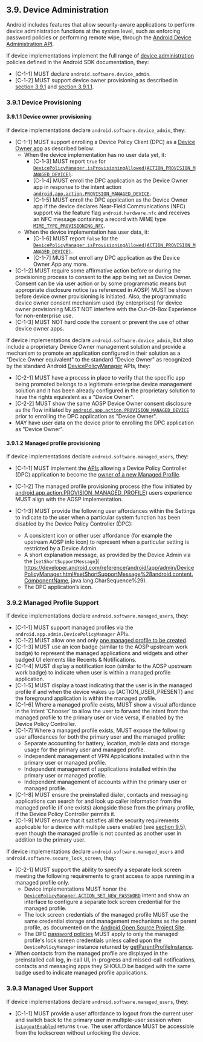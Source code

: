 ## 3.9\. Device Administration

Android includes features that allow security-aware applications to perform
device administration functions at the system level, such as enforcing password
policies or performing remote wipe, through the
[Android Device Administration API](http://developer.android.com/guide/topics/admin/device-admin.html).

If device implementations implement the full range of [device administration](
http://developer.android.com/guide/topics/admin/device-admin.html)
policies defined in the Android SDK documentation, they:

*   [C-1-1] MUST declare `android.software.device_admin`.
*   [C-1-2] MUST support device owner provisioning as described in
    [section 3.9.1](#3_9_1_device_provisioning) and
    [section 3.9.1.1](#3_9_1_1_device_owner_provisioning).

### 3.9.1 Device Provisioning

#### 3.9.1.1 Device owner provisioning

If device implementations declare `android.software.device_admin`, they:

*   [C-1-1] MUST support enrolling a Device Policy Client (DPC) as a
    [Device Owner app](
    http://developer.android.com/reference/android/app/admin/DevicePolicyManager.html#isDeviceOwnerApp%28java.lang.String%29)
    as described below:
    *   When the device implementation has no user data yet, it:
        *    [C-1-3] MUST report `true` for [`DevicePolicyManager.isProvisioningAllowed(ACTION_PROVISION_MANAGED_DEVICE)`](https://developer.android.com/reference/android/app/admin/DevicePolicyManager.html\#isProvisioningAllowed\(java.lang.String\)).
        *    [C-1-4] MUST enroll the DPC application as the Device Owner app in
             response to the intent action [`android.app.action.PROVISION_MANAGED_DEVICE`](http://developer.android.com/reference/android/app/admin/DevicePolicyManager.html#ACTION_PROVISION_MANAGED_DEVICE).
        *    [C-1-5] MUST enroll the DPC application as the Device Owner app if the
             device declares Near-Field Communications (NFC) support via the feature
             flag `android.hardware.nfc` and receives an NFC message containing a
             record with MIME type [`MIME_TYPE_PROVISIONING_NFC`](https://developer.android.com/reference/android/app/admin/DevicePolicyManager.html#MIME_TYPE_PROVISIONING_NFC).
    *   When the device implementation has user data, it:
        *    [C-1-6] MUST report `false` for the [`DevicePolicyManager.isProvisioningAllowed(ACTION_PROVISION_MANAGED_DEVICE)`](https://developer.android.com/reference/android/app/admin/DevicePolicyManager.html\#isProvisioningAllowed\(java.lang.String\)).
        *    [C-1-7] MUST not enroll any DPC application as the Device Owner App
             any more.
*   [C-1-2] MUST require some affirmative action before or during the
    provisioning process to consent to the app being set as Device Owner.
    Consent can be via user action or by some programmatic means but appropriate
    disclosure notice (as referenced in AOSP) MUST be shown before device owner
    provisioning is initiated. Also, the programmatic device owner consent
    mechanism used (by enterprises) for device owner provisioning MUST NOT
    interfere with the Out-Of-Box Experience for non-enterprise use. 
*   [C-1-3] MUST NOT hard code the consent or prevent the use of other device
    owner apps.

If device implementations declare `android.software.device_admin`, but also
include a proprietary Device Owner management solution and provide a mechanism
to promote an application configured in their solution as a "Device Owner
equivalent" to the standard "Device Owner" as recognized by the standard Android
[DevicePolicyManager](
http://developer.android.com/reference/android/app/admin/DevicePolicyManager.html)
APIs, they:

*    [C-2-1] MUST have a process in place to verify that the specific app
     being promoted belongs to a legitimate enterprise device management
     solution and it has been already configured in the proprietary solution
     to have the rights equivalent as a "Device Owner".
*    [C-2-2] MUST show the same AOSP Device Owner consent disclosure as the
     flow initiated by [`android.app.action.PROVISION_MANAGED_DEVICE`](http://developer.android.com/reference/android/app/admin/DevicePolicyManager.html#ACTION_PROVISION_MANAGED_DEVICE)
     prior to enrolling the DPC application as "Device Owner".
*    MAY have user data on the device prior to enrolling the DPC application
     as "Device Owner".

#### 3.9.1.2 Managed profile provisioning

If device implementations declare `android.software.managed_users`, they:

*   [C-1-1] MUST implement the [APIs](http://developer.android.com/reference/android/app/admin/DevicePolicyManager.html#ACTION_PROVISION_MANAGED_PROFILE)
allowing a Device Policy Controller (DPC) application to become the
[owner of a new Managed Profile](http://developer.android.com/reference/android/app/admin/DevicePolicyManager.html#isProfileOwnerApp%28java.lang.String%29).

*   [C-1-2] The managed profile provisioning process (the flow initiated by
[android.app.action.PROVISION_MANAGED_PROFILE](
http://developer.android.com/reference/android/app/admin/DevicePolicyManager.html#ACTION_PROVISION_MANAGED_PROFILE))
users experience MUST align with the AOSP implementation.

*   [C-1-3] MUST provide the following user affordances within the Settings to
    indicate to the user when a particular system function has been disabled by
    the Device Policy Controller (DPC):
    *   A consistent icon or other user affordance (for example the upstream
        AOSP info icon) to represent when a particular setting is restricted by
        a Device Admin.
    *   A short explanation message, as provided by the Device Admin via the
        [`setShortSupportMessage`](
        https://developer.android.com/reference/android/app/admin/DevicePolicyManager.html#setShortSupportMessage%28android.content.ComponentName, java.lang.CharSequence%29).
    *   The DPC application’s icon.

### 3.9.2 Managed Profile Support

If device implementations declare `android.software.managed_users`, they:

*   [C-1-1] MUST support managed profiles via the `android.app.admin.DevicePolicyManager`
    APIs.
*   [C-1-2] MUST allow one and only [one managed profile to be created](http://developer.android.com/reference/android/app/admin/DevicePolicyManager.html#ACTION_PROVISION_MANAGED_PROFILE).
*   [C-1-3] MUST use an icon badge (similar to the AOSP upstream work badge) to
    represent the managed applications and widgets and other badged UI elements
    like Recents &amp; Notifications.
*   [C-1-4] MUST display a notification icon (similar to the AOSP upstream work
    badge) to indicate when user is within a managed profile application.
*   [C-1-5] MUST display a toast indicating that the user is in the managed
    profile if and when the device wakes up (ACTION_USER_PRESENT) and the
    foreground application is within the managed profile.
*   [C-1-6] Where a managed profile exists, MUST show a visual affordance in the
    Intent 'Chooser' to allow the user to forward the intent from the managed
    profile to the primary user or vice versa, if enabled by the Device Policy
    Controller.
*   [C-1-7] Where a managed profile exists, MUST expose the following user
    affordances for both the primary user and the managed profile:
    *   Separate accounting for battery, location, mobile data and storage usage
        for the primary user and managed profile.
    *   Independent management of VPN Applications installed within the primary
        user or managed profile.
    *   Independent management of applications installed within the primary user
        or managed profile.
    *   Independent management of accounts within the primary user or managed
        profile.
*   [C-1-8] MUST ensure the preinstalled dialer, contacts and messaging
    applications can search for and look up caller information from the managed
    profile (if one exists) alongside those from the primary profile, if the
    Device Policy Controller permits it.
*   [C-1-9] MUST ensure that it satisfies all the security requirements
    applicable for a device with multiple users enabled
    (see [section 9.5](#9_5_multi-user_support)), even though the managed profile
    is not counted as another user in addition to the primary user.

If device implementations declare `android.software.managed_users` and
`android.software.secure_lock_screen`, they:

*   [C-2-1] MUST support the ability to specify a separate lock screen meeting
    the following requirements to grant access to apps running in a managed
    profile only.
    *   Device implementations MUST honor the
        [`DevicePolicyManager.ACTION_SET_NEW_PASSWORD`](https://developer.android.com/reference/android/app/admin/DevicePolicyManager.html#ACTION_SET_NEW_PASSWORD)
        intent and show an interface to configure a separate lock screen
        credential for the managed profile.
    *   The lock screen credentials of the managed profile MUST use the same
        credential storage and management mechanisms as the parent profile,
        as documented on the
        [Android Open Source Project Site](http://source.android.com/security/authentication/index.html).
    *   The DPC [password policies](https://developer.android.com/guide/topics/admin/device-admin.html#pwd)
        MUST apply to only the managed profile's lock screen credentials unless
        called upon the `DevicePolicyManager` instance returned by
        <a href="https://developer.android.com/reference/android/app/admin/DevicePolicyManager.html#getParentProfileInstance%28android.content.ComponentName%29">getParentProfileInstance</a>.
*   When contacts from the managed profile are displayed
    in the preinstalled call log, in-call UI, in-progress and missed-call
    notifications, contacts and messaging apps they SHOULD be badged with the
    same badge used to indicate managed profile applications.

### 3.9.3 Managed User Support

If device implementations declare `android.software.managed_users`, they:

*   [C-1-1] MUST provide a user affordance to logout from the current user and
    switch back to the primary user in multiple-user session when
    [`isLogoutEnabled`](
    https://developer.android.com/reference/android/app/admin/DevicePolicyManager.html#isLogoutEnabled%28%29)
    returns `true`. The user affordance MUST be accessible from the lockscreen
    without unlocking the device.
